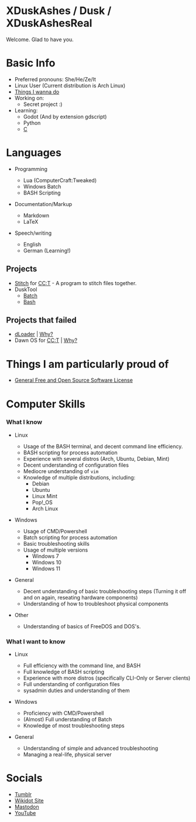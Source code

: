 # XDuskAshes / Dusk / XDuskAshesReal

Welcome. Glad to have you.

# Basic Info
+ Preferred pronouns: She/He/Ze/It
+ Linux User (Current distribution is Arch Linux)
+ [Things I wanna do](https://github.com/XDuskAshes/XDuskAshes/blob/main/things-i-wanna-do.txt)
+ Working on:
  + Secret project :)
+ Learning:
  + Godot (And by extension gdscript)
  + Python
  + [C](https://github.com/XDuskAshes/c-practice/)
# Languages
+ Programming
  + Lua (ComputerCraft:Tweaked)
  + Windows Batch
  + BASH Scripting

+ Documentation/Markup
  + Markdown
  + LaTeX
 
+ Speech/writing
  + English
  + German (Learning!)
## Projects
+ [Stitch](https://github.com/XDuskAshes/stitch) for [CC:T](https://github.com/cc-tweaked/CC-Tweaked) - A program to stitch files together.
+ DuskTool
  + [Batch](https://github.com/XDuskAshes/DuskTool/tree/batch)
  + [Bash](https://github.com/XDuskAshes/DuskTool/tree/bash)
## Projects that failed
+ [dLoader](https://github.com/XDuskAshes/dLoader) | [Why?](https://github.com/XDuskAshes/XDuskAshes/blob/main/proj/fail/dloader.md)
+ Dawn OS for [CC:T](https://github.com/cc-tweaked/CC-Tweaked) | [Why?](https://raw.githubusercontent.com/XDuskAshes/XDuskAshes/main/proj/fail/dawn.txt)

# Things I am particularly proud of
+ [General Free and Open Source Software License](https://github.com/XDuskAshes/general-foss-license)
# Computer Skills

### What I know

+ Linux
  + Usage of the BASH terminal, and decent command line efficiency.
  + BASH scripting for process automation
  + Experience with several distros (Arch, Ubuntu, Debian, Mint)
  + Decent understanding of configuration files
  + Mediocre understanding of ``vim``
  + Knowledge of multiple distributions, including:
    + Debian
    + Ubuntu
    + Linux Mint
    + Pop!_OS
    + Arch Linux

+ Windows
  + Usage of CMD/Powershell
  + Batch scripting for process automation
  + Basic troubleshooting skills
  + Usage of multiple versions
    + Windows 7
    + Windows 10
    + Windows 11

+ General
  + Decent understanding of basic troubleshooting steps (Turning it off and on again, reseating hardware components)
  + Understanding of how to troubleshoot physical components
 
+ Other
  + Understanding of basics of FreeDOS and DOS's.
### What I want to know
+ Linux
  + Full efficiency with the command line, and BASH
  + Full knowledge of BASH scripting
  + Experience with more distros (specifically CLI-Only or Server clients)
  + Full understanding of configuration files
  + sysadmin duties and understanding of them
 
+ Windows
  + Proficiency with CMD/Powershell
  + (Almost) Full understanding of Batch
  + Knowledge of most troubleshooting steps
 
+ General
  + Understanding of simple and advanced troubleshooting
  + Managing a real-life, physical server
# Socials
+ [Tumblr](https://xduskashes.tumblr.com/)
+ [Wikidot Site](http://dusks-stuff.wikidot.com/)
+ [Mastodon](https://mastodon.social/@xduskashesreal)
+ [YouTube](https://youtube.com/@xduskashesreal)
